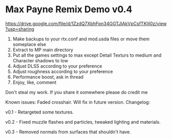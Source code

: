 # Max Payne Remix Demo v0.4

https://drive.google.com/file/d/1ZzdQ7XbhFpn34GGTJIAkVpCsfTKljl0z/view?usp=sharing

1. Make backups to your rtx.conf and mod.usda files or move them someplace else
2. Extract to MP main directory
3. Put all the games settings to max except Detail Texturs to medium and Character shadows to low
4. Adjust DLSS according to your preference
5. Adjust roughness according to your preference
6. Performance boost, ask in thread
7. Enjoy, like, comment

Don't steal my work. If you share it somewhere please do credit me

Known issues: Faded crosshair. Will fix in future version.
Changelog:

v0.1 - Retargeted some textures.

v0.2 - Fixed muzzle flashes and particles, tweaked lighting and materials.

v0.3 - Removed normals from surfaces that shouldn't have.

